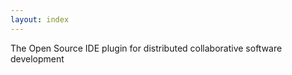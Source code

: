 ```yaml
---
layout: index
---
```


The Open Source IDE plugin for distributed collaborative software development

